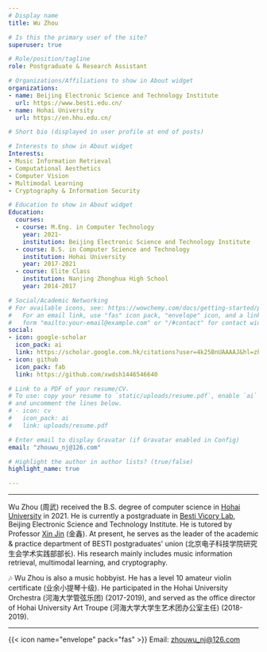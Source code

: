 ```yaml
---
# Display name
title: Wu Zhou

# Is this the primary user of the site?
superuser: true

# Role/position/tagline
role: Postgraduate & Research Assistant

# Organizations/Affiliations to show in About widget
organizations:
- name: Beijing Electronic Science and Technology Institute
  url: https://www.besti.edu.cn/
- name: Hohai University
  url: https://en.hhu.edu.cn/

# Short bio (displayed in user profile at end of posts)

# Interests to show in About widget
Interests:
- Music Information Retrieval
- Computational Aesthetics
- Computer Vision
- Multimodal Learning
- Cryptography & Information Security

# Education to show in About widget
Education:
  courses:
  - course: M.Eng. in Computer Technology
    year: 2021-
    institution: Beijing Electronic Science and Technology Institute
  - course: B.S. in Computer Science and Technology
    institution: Hohai University
    year: 2017-2021
  - course: Elite Class
    institution: Nanjing Zhonghua High School
    year: 2014-2017

# Social/Academic Networking
# For available icons, see: https://wowchemy.com/docs/getting-started/page-builder/#icons
#   For an email link, use "fas" icon pack, "envelope" icon, and a link in the
#   form "mailto:your-email@example.com" or "/#contact" for contact widget.
social:
- icon: google-scholar 
  icon_pack: ai
  link: https://scholar.google.com.hk/citations?user=4k25BnUAAAAJ&hl=zh-CN
- icon: github
  icon_pack: fab
  link: https://github.com/xwdsh1446546640

# Link to a PDF of your resume/CV.
# To use: copy your resume to `static/uploads/resume.pdf`, enable `ai` icons in `params.toml`, 
# and uncomment the lines below.
# - icon: cv
#   icon_pack: ai
#   link: uploads/resume.pdf

# Enter email to display Gravatar (if Gravatar enabled in Config)
email: "zhouwu_nj@126.com"

# Highlight the author in author lists? (true/false)
highlight_name: true

---
```


---

Wu Zhou (周武) received the B.S. degree of computer science in [Hohai University](https://en.hhu.edu.cn/) in 2021. 
He is currently a postgraduate in [Besti Vicory Lab](https://www.victory-lab.net/), Beijing Electronic Science and Technology Institute. He is tutored by Professor [Xin Jin](https://jinxin.me/) (金鑫). At present, he serves as the leader of the academic & practice department of BESTI postgraduates' union (北京电子科技学院研究生会学术实践部部长). His research mainly includes music information retrieval, multimodal learning, and cryptography. 

🎶 Wu Zhou is also a music hobbyist. He has a level 10 amateur violin certificate (业余小提琴十级). He participated in the Hohai University Orchestra (河海大学管弦乐团) (2017-2019), and served as the office director of Hohai University Art Troupe (河海大学大学生艺术团办公室主任) (2018-2019).


---


{{< icon name="envelope" pack="fas" >}} Email: zhouwu_nj@126.com

